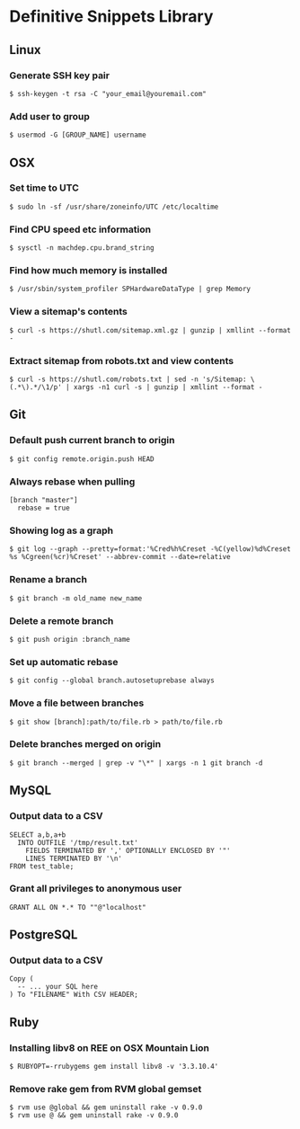# Definitive Snippets Library

## Linux

### Generate SSH key pair

    $ ssh-keygen -t rsa -C "your_email@youremail.com"

### Add user to group

    $ usermod -G [GROUP_NAME] username

## OSX

### Set time to UTC

    $ sudo ln -sf /usr/share/zoneinfo/UTC /etc/localtime

### Find CPU speed etc information

    $ sysctl -n machdep.cpu.brand_string

### Find how much memory is installed

    $ /usr/sbin/system_profiler SPHardwareDataType | grep Memory

### View a sitemap's contents

    $ curl -s https://shutl.com/sitemap.xml.gz | gunzip | xmllint --format -

### Extract sitemap from robots.txt and view contents

    $ curl -s https://shutl.com/robots.txt | sed -n 's/Sitemap: \(.*\).*/\1/p' | xargs -n1 curl -s | gunzip | xmllint --format -

## Git

### Default push current branch to origin

    $ git config remote.origin.push HEAD

### Always rebase when pulling

    [branch "master"]
      rebase = true

### Showing log as a graph

    $ git log --graph --pretty=format:'%Cred%h%Creset -%C(yellow)%d%Creset %s %Cgreen(%cr)%Creset' --abbrev-commit --date=relative

### Rename a branch

    $ git branch -m old_name new_name

### Delete a remote branch

    $ git push origin :branch_name

### Set up automatic rebase

    $ git config --global branch.autosetuprebase always

### Move a file between branches

    $ git show [branch]:path/to/file.rb > path/to/file.rb

### Delete branches merged on origin

    $ git branch --merged | grep -v "\*" | xargs -n 1 git branch -d

## MySQL

### Output data to a CSV


    SELECT a,b,a+b
      INTO OUTFILE '/tmp/result.txt'
        FIELDS TERMINATED BY ',' OPTIONALLY ENCLOSED BY '"'
        LINES TERMINATED BY '\n'
    FROM test_table;

### Grant all privileges to anonymous user

    GRANT ALL ON *.* TO ""@"localhost"

## PostgreSQL

### Output data to a CSV

    Copy (
      -- ... your SQL here
    ) To "FILENAME" With CSV HEADER;

## Ruby

### Installing libv8 on REE on OSX Mountain Lion

    $ RUBYOPT=-rrubygems gem install libv8 -v '3.3.10.4'

### Remove rake gem from RVM global gemset

    $ rvm use @global && gem uninstall rake -v 0.9.0  
    $ rvm use @ && gem uninstall rake -v 0.9.0  
